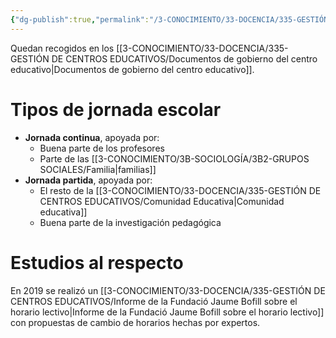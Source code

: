 ```yaml
---
{"dg-publish":true,"permalink":"/3-CONOCIMIENTO/33-DOCENCIA/335-GESTIÓN DE CENTROS EDUCATIVOS/Horarios lectivo y jornada escolar/"}
---
```


Quedan recogidos en los [[3-CONOCIMIENTO/33-DOCENCIA/335-GESTIÓN DE CENTROS EDUCATIVOS/Documentos de gobierno del centro educativo\|Documentos de gobierno del centro educativo]].

# Tipos de jornada escolar
- **Jornada continua**, apoyada por:
	- Buena parte de los profesores
	- Parte de las [[3-CONOCIMIENTO/3B-SOCIOLOGÍA/3B2-GRUPOS SOCIALES/Familia\|familias]]
- **Jornada partida**, apoyada por:
	- El resto de la [[3-CONOCIMIENTO/33-DOCENCIA/335-GESTIÓN DE CENTROS EDUCATIVOS/Comunidad Educativa\|Comunidad educativa]]
	- Buena parte de la investigación pedagógica

# Estudios al respecto
En 2019 se realizó un [[3-CONOCIMIENTO/33-DOCENCIA/335-GESTIÓN DE CENTROS EDUCATIVOS/Informe de la Fundació Jaume Bofill sobre el horario lectivo\|Informe de la Fundació Jaume Bofill sobre el horario lectivo]] con propuestas de cambio de horarios hechas por expertos.